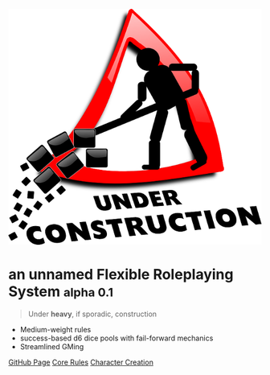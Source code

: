 <!-- _coverpage.md -->

![logo](_media/icon.png)

# an unnamed Flexible Roleplaying System <small>alpha 0.1</small>

> Under **heavy**, if sporadic, construction

- Medium-weight rules
- success-based d6 dice pools with fail-forward mechanics
- Streamlined GMing

[GitHub Page](https://github.com/s-20/unnamed)
[Core Rules](HBCore.md)
[Character Creation](CCSummary.md)
